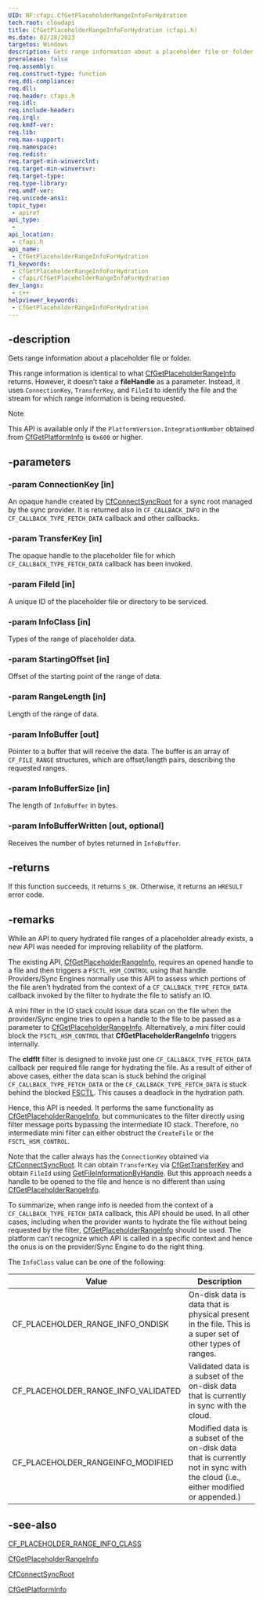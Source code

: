 ```yaml
---
UID: NF:cfapi.CfGetPlaceholderRangeInfoForHydration
tech.root: cloudapi
title: CfGetPlaceholderRangeInfoForHydration (cfapi.h)
ms.date: 02/28/2023
targetos: Windows
description: Gets range information about a placeholder file or folder using ConnectionKey, TransferKey and FileId as identifiers.
prerelease: false
req.assembly: 
req.construct-type: function
req.ddi-compliance: 
req.dll: 
req.header: cfapi.h
req.idl: 
req.include-header: 
req.irql: 
req.kmdf-ver: 
req.lib: 
req.max-support: 
req.namespace: 
req.redist: 
req.target-min-winverclnt: 
req.target-min-winversvr: 
req.target-type: 
req.type-library: 
req.umdf-ver: 
req.unicode-ansi: 
topic_type:
 - apiref
api_type:
 - 
api_location:
 - cfapi.h
api_name:
 - CfGetPlaceholderRangeInfoForHydration
f1_keywords:
 - CfGetPlaceholderRangeInfoForHydration
 - cfapi/CfGetPlaceholderRangeInfoForHydration
dev_langs:
 - c++
helpviewer_keywords:
 - CfGetPlaceholderRangeInfoForHydration
---
```


## -description

Gets range information about a placeholder file or folder.

This range information is identical to what [CfGetPlaceholderRangeInfo](nf-cfapi-cfgetplaceholderrangeinfo.md) returns. However, it doesn’t take a **fileHandle** as a parameter. Instead, it uses `ConnectionKey`, `TransferKey`, and `FileId` to identify the file and the stream for which range information is being requested.

> [!NOTE]
> This API is available only if the `PlatformVersion.IntegrationNumber` obtained from [CfGetPlatformInfo](nf-cfapi-cfgetplatforminfo.md) is `0x600` or higher.

## -parameters

### -param ConnectionKey [in]

An opaque handle created by [CfConnectSyncRoot](nf-cfapi-cfconnectsyncroot.md) for a sync root managed by the sync provider. It is returned also in `CF_CALLBACK_INFO` in the `CF_CALLBACK_TYPE_FETCH_DATA` callback and other callbacks.

### -param TransferKey [in]

The opaque handle to the placeholder file for which `CF_CALLBACK_TYPE_FETCH_DATA` callback has been invoked.

### -param FileId [in]

A unique ID of the placeholder file or directory to be serviced.

### -param InfoClass [in]

Types of the range of placeholder data.

### -param StartingOffset [in]

Offset of the starting point of the range of data.

### -param RangeLength [in]

Length of the range of data.

### -param InfoBuffer [out]

Pointer to a buffer that will receive the data. The buffer is an array of `CF_FILE_RANGE` structures, which are offset/length pairs, describing the requested ranges.

### -param InfoBufferSize [in]

The length of `InfoBuffer` in bytes.

### -param InfoBufferWritten [out, optional]

Receives the number of bytes returned in `InfoBuffer`.

## -returns

If this function succeeds, it returns `S_OK`. Otherwise, it returns an `HRESULT` error code.

## -remarks

While an API to query hydrated file ranges of a placeholder already exists, a new API was needed for improving reliability of the platform.

The existing API, [CfGetPlaceholderRangeInfo](nf-cfapi-cfgetplaceholderrangeinfo.md), requires an opened handle to a file and then triggers a `FSCTL_HSM_CONTROL` using that handle. Providers/Sync Engines normally use this API to assess which portions of the file aren’t hydrated from the context of a `CF_CALLBACK_TYPE_FETCH_DATA` callback invoked by the filter to hydrate the file to satisfy an IO.

A mini filter in the IO stack could issue data scan on the file when the provider/Sync engine tries to open a handle to the file to be passed as a parameter to [CfGetPlaceholderRangeInfo](nf-cfapi-cfgetplaceholderrangeinfo.md). Alternatively, a mini filter could block the `FSCTL_HSM_CONTROL` that **CfGetPlaceholderRangeInfo** triggers internally.

The **cldflt** filter is designed to invoke just one `CF_CALLBACK_TYPE_FETCH_DATA` callback per required file range for hydrating the file. As a result of either of above cases, either the data scan is stuck behind the original `CF_CALLBACK_TYPE_FETCH_DATA` or the `CF_CALLBACK_TYPE_FETCH_DATA` is stuck behind the blocked [FSCTL](/openspecs/windows_protocols/ms-fscc/4dc02779-9d95-43f8-bba4-8d4ce4961458). This causes a deadlock in the hydration path.

Hence, this API is needed. It performs the same functionality as [CfGetPlaceholderRangeInfo](nf-cfapi-cfgetplaceholderrangeinfo.md), but communicates to the filter directly using filter message ports bypassing the intermediate IO stack. Therefore, no intermediate mini filter can either obstruct the `CreateFile` or the `FSCTL_HSM_CONTROL`.

Note that the caller always has the `ConnectionKey` obtained via [CfConnectSyncRoot](nf-cfapi-cfconnectsyncroot.md). It can obtain `TransferKey` via [CfGetTransferKey](nf-cfapi-cfgettransferkey.md) and obtain `FileId` using [GetFileInformationByHandle](/windows/win32/api/fileapi/nf-fileapi-getfileinformationbyhandle). But this approach needs a handle to be opened to the file and hence is no different than using [CfGetPlaceholderRangeInfo](nf-cfapi-cfgetplaceholderrangeinfo.md).

To summarize, when range info is needed from the context of a `CF_CALLBACK_TYPE_FETCH_DATA` callback, this API should be used. In all other cases, including when the provider wants to hydrate the file without being requested by the filter, [CfGetPlaceholderRangeInfo](nf-cfapi-cfgetplaceholderrangeinfo.md) should be used. The platform can’t recognize which API is called in a specific context and hence the onus is on the provider/Sync Engine to do the right thing.

The `InfoClass` value can be one of the following:

| Value | Description |
|--------|--------|
| CF_PLACEHOLDER_RANGE_INFO_ONDISK | On-disk data is data that is physical present in the file. This is a super set of other types of ranges. |
| CF_PLACEHOLDER_RANGE_INFO_VALIDATED | Validated data is a subset of the on-disk data that is currently in sync with the cloud. |
| CF_PLACEHOLDER_RANGEINFO_MODIFIED | Modified data is a subset of the on-disk data that is currently not in sync with the cloud (i.e., either modified or appended.) |

## -see-also

[CF_PLACEHOLDER_RANGE_INFO_CLASS](ne-cfapi-cf_placeholder_range_info_class.md)

[CfGetPlaceholderRangeInfo](nf-cfapi-cfgetplaceholderrangeinfo.md)

[CfConnectSyncRoot](nf-cfapi-cfconnectsyncroot.md)

[CfGetPlatformInfo](nf-cfapi-cfgetplatforminfo.md)
